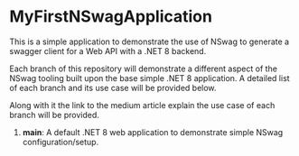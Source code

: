 # MyFirstNSwagApplication

This is a simple application to demonstrate the use of NSwag to generate a swagger client for a Web API with a .NET 8 backend. 

Each branch of this repository will demonstrate a different aspect of the NSwag tooling built upon the base simple .NET 8 application. A detailed list of each branch and its use case will be provided below.

Along with it the link to the medium article explain the use case of each branch will be provided.

1. **main**: A default .NET 8 web application to demonstrate simple NSwag configuration/setup. 